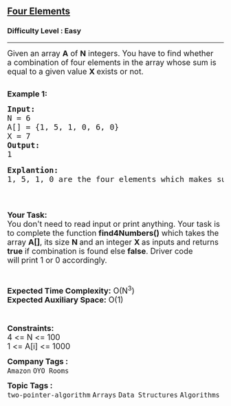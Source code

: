 <h2><a href="https://www.geeksforgeeks.org/problems/four-elements2452/1?page=1&category=Binary%20Search,two-pointer-algorithm&difficulty=Easy&sortBy=submissions">Four Elements</a></h2><h3>Difficulty Level : Easy</h3><hr><div class="problems_problem_content__Xm_eO"><p><span style="font-size:18px">Given an array <strong>A</strong> of <strong>N</strong> integers. You have to&nbsp;find whether a&nbsp;combination of four elements in the array whose sum is equal to a given value <strong>X </strong>exists or not.</span><br>
&nbsp;</p>

<p><span style="font-size:18px"><strong>Example 1:</strong></span></p>

<pre><span style="font-size:18px"><strong>Input:</strong>
N = 6
A[] = {1, 5, 1, 0, 6, 0}
X = 7
<strong>Output:</strong>
1</span>

<span style="font-size:18px"><strong>Explantion:
</strong>1, 5, 1, 0 are the four elements which makes sum 7.</span></pre>

<p>&nbsp;</p>

<p><br>
<span style="font-size:18px"><strong>Your Task:&nbsp;&nbsp;</strong><br>
You don't need to read input or print anything. Your task is to complete the function&nbsp;<strong>find4Numbers()</strong>&nbsp;which takes the array <strong>A[]</strong>, its size <strong>N </strong>and an integer <strong>X&nbsp;</strong>as inputs and returns <strong>true</strong> if combination is found else <strong>false</strong>. Driver code will&nbsp;print 1 or 0 accordingly.</span></p>

<p>&nbsp;</p>

<p><span style="font-size:18px"><strong>Expected Time Complexity:</strong> O(N<sup>3</sup>)<br>
<strong>Expected Auxiliary Space:</strong> O(1)</span></p>

<p>&nbsp;</p>

<p><span style="font-size:18px"><strong>Constraints:</strong><br>
4 &lt;= N &lt;= 100<br>
1 &lt;= A[i] &lt;= 1000</span></p>
</div><p><span style=font-size:18px><strong>Company Tags : </strong><br><code>Amazon</code>&nbsp;<code>OYO Rooms</code>&nbsp;<br><p><span style=font-size:18px><strong>Topic Tags : </strong><br><code>two-pointer-algorithm</code>&nbsp;<code>Arrays</code>&nbsp;<code>Data Structures</code>&nbsp;<code>Algorithms</code>&nbsp;